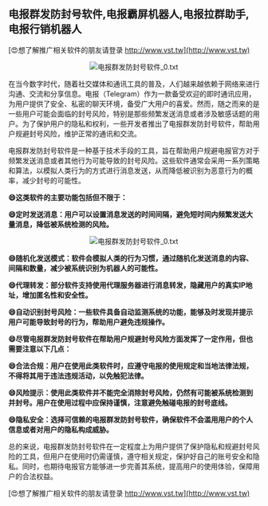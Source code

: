 ## **电报群发防封号软件,电报霸屏机器人,电报拉群助手,电报行销机器人**

[😍想了解推广相关软件的朋友请登录 http://www.vst.tw](http://www.vst.tw)

 <center><img src="https://vst.tw/MP4/tuiguang/png/7.png" alt="电报群发防封号软件_0.txt"></center>

在当今数字时代，随着社交媒体和通讯工具的普及，人们越来越依赖于网络来进行沟通、交流和分享信息。电报（Telegram）作为一款备受欢迎的即时通讯应用，为用户提供了安全、私密的聊天环境，备受广大用户的喜爱。然而，随之而来的是一些用户可能会面临的封号风险，特别是那些频繁发送消息或者涉及敏感话题的用户。为了保护用户的隐私和权利，一些开发者推出了电报群发防封号软件，帮助用户规避封号风险，维护正常的通讯和交流。

电报群发防封号软件是一种基于技术手段的工具，旨在帮助用户规避电报官方对于频繁发送消息或者其他行为可能导致的封号风险。这些软件通常会采用一系列策略和算法，以模拟人类行为的方式进行消息发送，从而降低被识别为恶意行为的概率，减少封号的可能性。

**😄这类软件的主要功能包括但不限于：**

**😄定时发送消息：用户可以设置消息发送的时间间隔，避免短时间内频繁发送大量消息，降低被系统检测的风险。**

 <center><img src="https://vst.tw/MP4/tuiguang/png/8.png" alt="电报群发防封号软件_0.txt"></center>

**😄随机化发送模式：软件会模拟人类的行为习惯，通过随机化发送消息的内容、间隔和数量，减少被系统识别为机器人的可能性。**

**😄代理转发：部分软件支持使用代理服务器进行消息转发，隐藏用户的真实IP地址，增加匿名性和安全性。**

**😄自动识别封号风险：一些软件具备自动监测系统的功能，能够及时发现并提示用户可能导致封号的行为，帮助用户避免违规操作。**

**😄尽管电报群发防封号软件在帮助用户规避封号风险方面发挥了一定作用，但也需要注意以下几点：**

**😄合法合规：用户在使用此类软件时，应遵守电报的使用规定和当地法律法规，不得将其用于违法违规活动，以免触犯法律。**

**😄风险提示：使用此类软件并不能完全消除封号风险，仍然有可能被系统检测到并封号。用户在使用过程中应保持谨慎，注意避免触碰电报的封号底线。**

**😄隐私安全：选择可信赖的电报群发防封号软件，确保软件不会滥用用户的个人信息或者对用户的隐私构成威胁。**

总的来说，电报群发防封号软件在一定程度上为用户提供了保护隐私和规避封号风险的工具，但用户在使用时仍需谨慎，遵守相关规定，保护好自己的账号安全和隐私。同时，也期待电报官方能够进一步完善其系统，提高用户的使用体验，保障用户的合法权益。

[😍想了解推广相关软件的朋友请登录 http://www.vst.tw](http://www.vst.tw)




